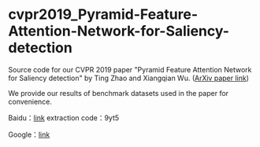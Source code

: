 # cvpr2019_Pyramid-Feature-Attention-Network-for-Saliency-detection

Source code for our CVPR 2019 paper "Pyramid Feature Attention Network for Saliency detection" by Ting Zhao and Xiangqian Wu. ([ArXiv paper link](https://arxiv.org/abs/1903.00179))

We provide our results of benchmark datasets used in the paper for convenience. 

Baidu：[link](https://pan.baidu.com/s/1TljFZb3pFkl3IRoCYZFe4Q)  extraction code：9yt5

Google：[link](https://drive.google.com/file/d/1s70Cb6_Z6cZqwiHgUw1ps19N00LC_HCz/view?usp=sharing)
